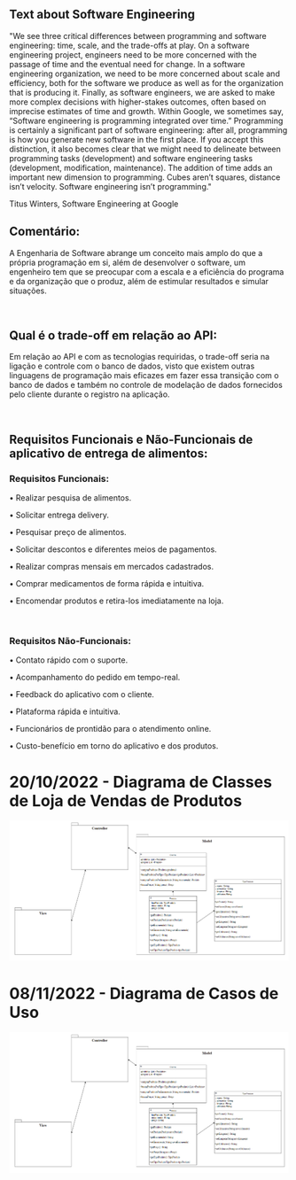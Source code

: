 <h2> Text about Software Engineering </h2>

<p> "We see three critical differences between programming and software engineering: time, scale, and the trade-offs at play. On a software engineering project, 
  engineers need to be more concerned with the passage of time and the eventual need for change. In a software engineering organization, 
  we need to be more concerned about scale and efficiency, both for the software we produce as well as for the organization that is 
  producing it. Finally, as software engineers, we are asked to make more complex decisions with higher-stakes outcomes, often based 
  on imprecise estimates of time and growth. Within Google, we sometimes say, “Software engineering is programming integrated over time.” 
  Programming is certainly a significant part of software engineering: after all, programming is how you generate new software in the first place. 
  If you accept this distinction, it also becomes clear that we might need to delineate between programming tasks (development) and software engineering 
  tasks (development, modification, maintenance). The addition of time adds an important new dimension to programming. Cubes aren’t squares, distance isn’t velocity. 
  Software engineering isn’t programming." </p>

<p> Titus Winters, Software Engineering at Google </p>

<h2> Comentário: </h2>

<p> A Engenharia de Software abrange um conceito mais amplo do que a própria programação em si, além de desenvolver o software, um engenheiro tem que se preocupar com a escala e a eficiência do programa e da organização que o produz, além de estimular resultados e simular situações.</p>

<br>

<h2> Qual é o trade-off em relação ao API: </h2>

<p> Em relação ao API e com as tecnologias requiridas, o trade-off seria na ligação e controle com o banco de dados, visto que existem outras linguagens de programação mais eficazes em fazer essa transição com o banco de dados e também no controle de modelação de dados fornecidos pelo cliente durante o registro na aplicação. </p>

<br>

<h2> Requisitos Funcionais e Não-Funcionais de aplicativo de entrega de alimentos: </h2>

<h3> Requisitos Funcionais: </h3>

<p> • Realizar pesquisa de alimentos. </p>
<p> • Solicitar entrega delivery. </p>
<p> • Pesquisar preço de alimentos. </p>
<p> • Solicitar descontos e diferentes meios de pagamentos.</p>
<p> • Realizar compras mensais em mercados cadastrados.</p>
<p> • Comprar medicamentos de forma rápida e intuitiva.</p>
<p> • Encomendar produtos e retira-los imediatamente na loja. </p>

<br>

<h3> Requisitos Não-Funcionais: </h3>

<p> • Contato rápido com o suporte.</p>
<p> • Acompanhamento do pedido em tempo-real. </p>
<p> • Feedback do aplicativo com o cliente. </p>
<p> • Plataforma rápida e intuitiva.</p>
<p> • Funcionários de prontidão para o atendimento online. </p>
<p> • Custo-benefício em torno do aplicativo e dos produtos.</p>

<h1> 20/10/2022 - Diagrama de Classes de Loja de Vendas de Produtos </h1>

<img src="Imagens/DIAGRAMA.png" alt="Diagrama de Classes de Loja de Vendas de Produtos.">

<h1> 08/11/2022 - Diagrama de Casos de Uso </h1>

<img src="Imagens/diagrama.png" alt="Diagrama de Casos de Uso.">